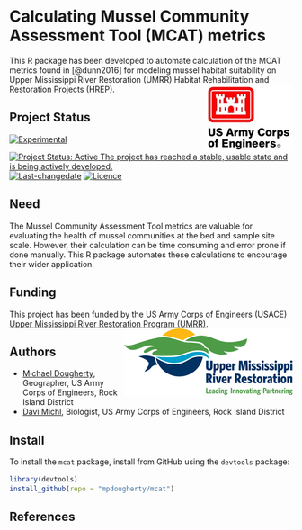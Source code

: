 <!-- rmarkdown v1 -->
<!-- README.md is generated from README.Rmd. Please edit that file -->

# Calculating Mussel Community Assessment Tool (MCAT) metrics
This R package has been developed to automate calculation of the MCAT metrics found in [@dunn2016] for modeling mussel habitat suitability on Upper Mississippi River Restoration (UMRR) Habitat Rehabilitation and Restoration Projects (HREP). <img src="images/HDQLO-03_h120.jpg" align="right" />

## Project Status
[![Experimental](https://img.shields.io/badge/lifecycle-experimental-orange.svg)](https://www.tidyverse.org/lifecycle)
[![Project Status: Active The project has reached a stable, usable state and is being actively developed.](https://www.repostatus.org/badges/latest/active.svg)](https://www.repostatus.org/#active)
[![Last-changedate](https://img.shields.io/badge/last%20change-2019--05--15-yellowgreen.svg)](/commits/master)
[![Licence](https://img.shields.io/badge/licence-CC0-blue.svg)](http://choosealicense.com/licenses/cc0-1.0/)

## Need
The Mussel Community Assessment Tool metrics are valuable for evaluating the health of mussel communities at the bed and sample site scale. However, their calculation can be time consuming and error prone if done manually. This R package automates these calculations to encourage their wider application. 

## Funding
This project has been funded by the US Army Corps of Engineers (USACE) [Upper Mississippi River Restoration Program (UMRR)](https://www.mvr.usace.army.mil/Missions/Environmental-Protection-and-Restoration/Upper-Mississippi-River-Restoration/). <img src="images/UMRRlogo_tag_rgb_300px.jpg" align="right" />

## Authors
* [Michael Dougherty](mailto:Michael.P.Dougherty@usace.army.mil), Geographer, US Army Corps of Engineers, Rock Island District
* [Davi Michl](mailto:Davi.E.Michl@usace.army.mil), Biologist, US Army Corps of Engineers, Rock Island District

## Install
To install the `mcat` package, install from GitHub using the 
`devtools` package:

```r
library(devtools)
install_github(repo = "mpdougherty/mcat")
```
## References

